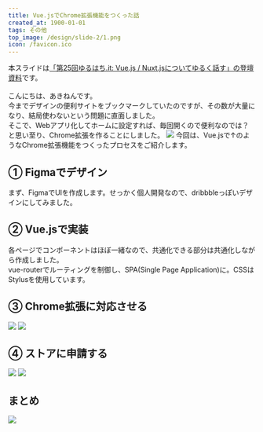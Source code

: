 ```yaml
---
title: Vue.jsでChrome拡張機能をつくった話
created_at: 1900-01-01
tags: その他
top_image: /design/slide-2/1.png
icon: /favicon.ico
---
```


本スライドは<a href="https://speakerdeck.com/akinen/created-a-chrome-extension-in-vue-dot-js">「第25回ゆるはち.it: Vue.js / Nuxt.jsについてゆるく話す」の登壇資料</a>です。<br>
<br>
こんにちは、あきねんです。<br>
今までデザインの便利サイトをブックマークしていたのですが、その数が大量になり、結局使わないという問題に直面しました。<br>
そこで、Webアプリ化してホームに設定すれば、毎回開くので便利なのでは？と思い至り、Chrome拡張を作ることにしました。
<img class="article__img" src="/design/slide-2/2.png">
今回は、Vue.jsで↑のようなChrome拡張機能をつくったプロセスをご紹介します。

## ① Figmaでデザイン
まず、FigmaでUIを作成します。せっかく個人開発なので、dribbbleっぽいデザインにしてみました。

## ② Vue.jsで実装
各ページでコンポーネントはほぼ一緒なので、共通化できる部分は共通化しながら作成しました。<br>
vue-routerでルーティングを制御し、SPA(Single Page Application)に。CSSはStylusを使用しています。

## ③ Chrome拡張に対応させる

<img class="article__img" src="/design/slide-2/8.png">
<img class="article__img" src="/design/slide-2/9.png">

## ④ ストアに申請する

<img class="article__img" src="/design/slide-2/10.png">
<img class="article__img" src="/design/slide-2/11.png">

## まとめ

<img class="article__img" src="/design/slide-2/12.png">
